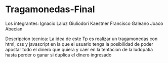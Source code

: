 # Tragamonedas-Final
Los integrantes:  Ignacio Laluz
                  Giuliodori Kaestner
                  Francisco Galeano
                  Joaco Abecian

Descripcion tecnica: La idea de este Tp es realizar un tragamonedas con html, css y javascript en la que el usuario tenga la posibilidad de poder apostar todo el dinero que quiera y caer en la tentacion de la ludopatia hasta perder o ganar si duplica el dinero ingresado
